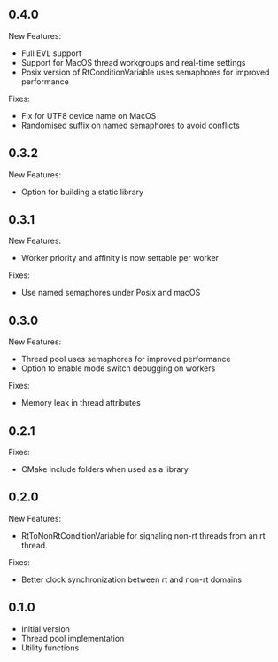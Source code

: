 ## 0.4.0
New Features:
* Full EVL support
* Support for MacOS thread workgroups and real-time settings
* Posix version of RtConditionVariable uses semaphores for improved performance

Fixes:
* Fix for UTF8 device name on MacOS
* Randomised suffix on named semaphores to avoid conflicts

## 0.3.2
New Features:
* Option for building a static library

## 0.3.1
New Features:
  * Worker priority and affinity is now settable per worker

Fixes:
  * Use named semaphores under Posix and macOS

## 0.3.0
New Features:
  * Thread pool uses semaphores for improved performance
  * Option to enable mode switch debugging on workers

Fixes:
  * Memory leak in thread attributes

## 0.2.1

Fixes:
  * CMake include folders when used as a library

## 0.2.0

New Features:
  * RtToNonRtConditionVariable for signaling non-rt threads from an rt thread.

Fixes:
  * Better clock synchronization between rt and non-rt domains

## 0.1.0

  * Initial version
  * Thread pool implementation
  * Utility functions
